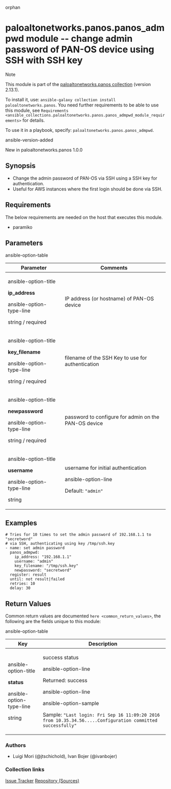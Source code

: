 orphan  

<div id="ansible_collections.paloaltonetworks.panos.panos_admpwd_module">

</div>

# paloaltonetworks.panos.panos_admpwd module -- change admin password of PAN-OS device using SSH with SSH key

<div className="note">

<div className="title">

Note

</div>

This module is part of the [paloaltonetworks.panos
collection](https://galaxy.ansible.com/paloaltonetworks/panos) (version
2.13.1).

To install it, use:
`ansible-galaxy collection install paloaltonetworks.panos`. You need
further requirements to be able to use this module, see
`Requirements <ansible_collections.paloaltonetworks.panos.panos_admpwd_module_requirements>`
for details.

To use it in a playbook, specify: `paloaltonetworks.panos.panos_admpwd`.

</div>

<div className="rst-class">

ansible-version-added

</div>

New in paloaltonetworks.panos 1.0.0

<div className="contents" local="" depth="1">

</div>

## Synopsis

- Change the admin password of PAN-OS via SSH using a SSH key for
  authentication.
- Useful for AWS instances where the first login should be done via SSH.

## Requirements

The below requirements are needed on the host that executes this module.

- paramiko

## Parameters

<div className="rst-class">

ansible-option-table

</div>

<table>
<thead>
<tr className="header">
<th>Parameter</th>
<th>Comments</th>
</tr>
</thead>
<tbody>
<tr className="odd">
<td><div className="ansible-option-cell">
<div className="ansibleOptionAnchor" id="parameter-ip_address"></div>
<div
id="ansible_collections.paloaltonetworks.panos.panos_admpwd_module__parameter-ip_address">
<div className="rst-class">
<p>ansible-option-title</p>
</div>
</div>
<p><strong>ip_address</strong></p>
<a className="ansibleOptionLink" href="#parameter-ip_address" title="Permalink to this option"></a>
<div className="rst-class">
<p>ansible-option-type-line</p>
</div>
<p><span className="ansible-option-type">string</span> / <span
className="ansible-option-required">required</span></p>
</div></td>
<td><div className="ansible-option-cell">
<p>IP address (or hostname) of PAN-OS device</p>
</div></td>
</tr>
<tr className="even">
<td><div className="ansible-option-cell">
<div className="ansibleOptionAnchor" id="parameter-key_filename"></div>
<div
id="ansible_collections.paloaltonetworks.panos.panos_admpwd_module__parameter-key_filename">
<div className="rst-class">
<p>ansible-option-title</p>
</div>
</div>
<p><strong>key_filename</strong></p>
<a className="ansibleOptionLink" href="#parameter-key_filename" title="Permalink to this option"></a>
<div className="rst-class">
<p>ansible-option-type-line</p>
</div>
<p><span className="ansible-option-type">string</span> / <span
className="ansible-option-required">required</span></p>
</div></td>
<td><div className="ansible-option-cell">
<p>filename of the SSH Key to use for authentication</p>
</div></td>
</tr>
<tr className="odd">
<td><div className="ansible-option-cell">
<div className="ansibleOptionAnchor" id="parameter-newpassword"></div>
<div
id="ansible_collections.paloaltonetworks.panos.panos_admpwd_module__parameter-newpassword">
<div className="rst-class">
<p>ansible-option-title</p>
</div>
</div>
<p><strong>newpassword</strong></p>
<a className="ansibleOptionLink" href="#parameter-newpassword" title="Permalink to this option"></a>
<div className="rst-class">
<p>ansible-option-type-line</p>
</div>
<p><span className="ansible-option-type">string</span> / <span
className="ansible-option-required">required</span></p>
</div></td>
<td><div className="ansible-option-cell">
<p>password to configure for admin on the PAN-OS device</p>
</div></td>
</tr>
<tr className="even">
<td><div className="ansible-option-cell">
<div className="ansibleOptionAnchor" id="parameter-username"></div>
<div
id="ansible_collections.paloaltonetworks.panos.panos_admpwd_module__parameter-username">
<div className="rst-class">
<p>ansible-option-title</p>
</div>
</div>
<p><strong>username</strong></p>
<a className="ansibleOptionLink" href="#parameter-username" title="Permalink to this option"></a>
<div className="rst-class">
<p>ansible-option-type-line</p>
</div>
<p><span className="ansible-option-type">string</span></p>
</div></td>
<td><div className="ansible-option-cell">
<p>username for initial authentication</p>
<div className="rst-class">
<p>ansible-option-line</p>
</div>
<p><span className="ansible-option-default-bold">Default:</span> <code
className="interpreted-text"
role="ansible-option-default">"admin"</code></p>
</div></td>
</tr>
</tbody>
</table>

## Examples

``` yaml+jinja
# Tries for 10 times to set the admin password of 192.168.1.1 to "secretword"
# via SSH, authenticating using key /tmp/ssh.key
- name: set admin password
  panos_admpwd:
    ip_address: "192.168.1.1"
    username: "admin"
    key_filename: "/tmp/ssh.key"
    newpassword: "secretword"
  register: result
  until: not result|failed
  retries: 10
  delay: 30
```

## Return Values

Common return values are documented `here <common_return_values>`, the
following are the fields unique to this module:

<div className="rst-class">

ansible-option-table

</div>

<table>
<thead>
<tr className="header">
<th>Key</th>
<th>Description</th>
</tr>
</thead>
<tbody>
<tr className="odd">
<td><div className="ansible-option-cell">
<div className="ansibleOptionAnchor" id="return-status"></div>
<div
id="ansible_collections.paloaltonetworks.panos.panos_admpwd_module__return-status">
<div className="rst-class">
<p>ansible-option-title</p>
</div>
</div>
<p><strong>status</strong></p>
<a className="ansibleOptionLink" href="#return-status" title="Permalink to this return value"></a>
<div className="rst-class">
<p>ansible-option-type-line</p>
</div>
<p><span className="ansible-option-type">string</span></p>
</div></td>
<td><div className="ansible-option-cell">
<p>success status</p>
<div className="rst-class">
<p>ansible-option-line</p>
</div>
<p><span className="ansible-option-returned-bold">Returned:</span>
success</p>
<div className="rst-class">
<p>ansible-option-line</p>
</div>
<div className="rst-class">
<p>ansible-option-sample</p>
</div>
<p><span className="ansible-option-sample-bold">Sample:</span> <code
className="interpreted-text"
role="ansible-rv-sample-value">"Last login: Fri Sep 16 11:09:20 2016 from 10.35.34.56.....Configuration committed successfully"</code></p>
</div></td>
</tr>
</tbody>
</table>

### Authors

- Luigi Mori (@jtschichold), Ivan Bojer (@ivanbojer)

### Collection links

<p className="ansible-links">
  <a href="https://github.com/PaloAltoNetworks/pan-os-ansible/issues"  target="_blank" rel="noopener external">Issue Tracker</a>
  <a href="https://github.com/PaloAltoNetworks/pan-os-ansible"  target="_blank" rel="noopener external">Repository (Sources)</a>
</p>
